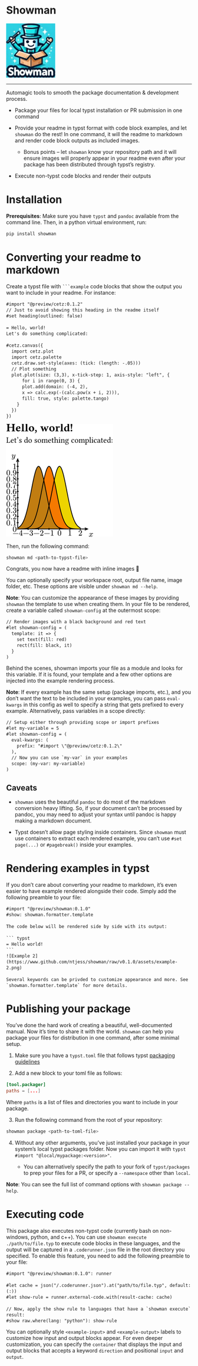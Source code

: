# Showman

<img src="https://www.github.com/ntjess/showman/raw/v0.1.0/showman.jpg" style="width:1.38889in" />

------------------------------------------------------------------------

Automagic tools to smooth the package documentation & development
process.

- Package your files for local typst installation or PR submission in
  one command

- Provide your readme in typst format with code block examples, and let
  `showman` do the rest! In one command, it will the readme to markdown
  and render code block outputs as included images.

  - Bonus points – let `showman` know your repository path and it will
    ensure images will properly appear in your readme even after your
    package has been distributed through typst’s registry.

- Execute non-typst code blocks and render their outputs

# Installation

**Prerequisites**: Make sure you have `typst` and `pandoc` available
from the command line. Then, in a python virtual environment, run:

``` bash
pip install showman
```

# Converting your readme to markdown

Create a typst file with ```` ```example ```` code blocks that show the
output you want to include in your readme. For instance:

``` typst
#import "@preview/cetz:0.1.2"
// Just to avoid showing this heading in the readme itself
#set heading(outlined: false)

= Hello, world!
Let's do something complicated:

#cetz.canvas({
  import cetz.plot
  import cetz.palette
  cetz.draw.set-style(axes: (tick: (length: -.05)))
  // Plot something
  plot.plot(size: (3,3), x-tick-step: 1, axis-style: "left", {
      for i in range(0, 3) {
      plot.add(domain: (-4, 2),
      x => calc.exp(-(calc.pow(x + i, 2))),
      fill: true, style: palette.tango)
    }
  })
})
```
![Example 1](https://www.github.com/ntjess/showman/raw/v0.1.0/assets/example-1.png)

Then, run the following command:

``` bash
showman md <path-to-typst-file>
```

Congrats, you now have a readme with inline images 🎉

You can optionally specify your workspace root, output file name, image
folder, etc. These options are visible under `showman md --help`.

**Note**: You can customize the appearance of these images by providing
`showman` the template to use when creating them. In your file to be
rendered, create a variable called `showman-config` at the outermost
scope:

``` typ
// Render images with a black background and red text
#let showman-config = (
  template: it => {
    set text(fill: red)
    rect(fill: black, it)
  }
)
```

Behind the scenes, showman imports your file as a module and looks for
this variable. If it is found, your template and a few other options are
injected into the example rendering process.

**Note**: If every example has the same setup (package imports, etc.),
and you don’t want the text to be included in your examples, you can
pass `eval-kwargs` in this config as well to specify a string that gets
prefixed to every example. Alternatively, pass variables in a scope
directly:

``` typ
// Setup either through providing scope or import prefixes
#let my-variable = 5
#let showman-config = (
  eval-kwargs: (
    prefix: "#import \"@preview/cetz:0.1.2\"
  ),
  // Now you can use `my-var` in your examples
  scope: (my-var: my-variable)
)
```

## Caveats

- `showman` uses the beautiful `pandoc` to do most of the markdown
  conversion heavy lifting. So, if your document can’t be processed by
  pandoc, you may need to adjust your syntax until pandoc is happy
  making a markdown document.

- Typst doesn’t allow page styling inside containers. Since `showman`
  must use containers to extract each rendered example, you can’t use
  `#set page(...)` or `#pagebreak()` inside your examples.

# Rendering examples in typst

If you don’t care about converting your readme to markdown, it’s even
easier to have example rendered alongside their code. Simply add the
following preamble to your file:

```` typst
#import "@preview/showman:0.1.0"
#show: showman.formatter.template

The code below will be rendered side by side with its output:

``` typst
= Hello world!
```
![Example 2](https://www.github.com/ntjess/showman/raw/v0.1.0/assets/example-2.png)

Several keywords can be privded to customize appearance and more. See `showman.formatter.template` for more details.
````

# Publishing your package

You’ve done the hard work of creating a beautiful, well-documented
manual. Now it’s time to share it with the world. `showman` can help you
package your files for distribution in one command, after some minimal
setup.

1.  Make sure you have a `typst.toml` file that follows typst [packaging
    guidelines](https://github.com/typst/packages)

2.  Add a new block to your toml file as follows:

``` toml
[tool.packager]
paths = [...]
```

Where `paths` is a list of files and directories you want to include in
your package.

3.  Run the following command from the root of your repository:

``` bash
showman package <path-to-toml-file>
```

4.  Without any other arguments, you’ve just installed your package in
    your system’s local typst packages folder. Now you can import it
    with `typst #import "@local/mypackage:<version>"`.

    - You can alternatively specify the path to your fork of
      `typst/packages` to prep your files for a PR, or specify a
      `--namespace` other than `local`.

**Note**: You can see the full list of command options with
`showman package --help`.

# Executing code

This package also executes non-typst code (currently bash on
non-windows, python, and c++). You can use
`showman execute ./path/to/file.typ` to execute code blocks in these
languages, and the output will be captured in a `.coderunner.json` file
in the root directory you specified. To enable this feature, you need to
add the following preamble to your file:

``` typ
#import "@preview/showman:0.1.0": runner

#let cache = json("/.coderunner.json").at("path/to/file.typ", default: (:))
#let show-rule = runner.external-code.with(result-cache: cache)

// Now, apply the show rule to languages that have a `showman execute` result:
#show raw.where(lang: "python"): show-rule
```

You can optionally style `<example-input>` and `<example-output>` labels
to customize how input and output blocks appear. For even deeper
customization, you can specify the `container` that displays the input
and output blocks that accepts a keyword `direction` and positional
`input` and `output`.